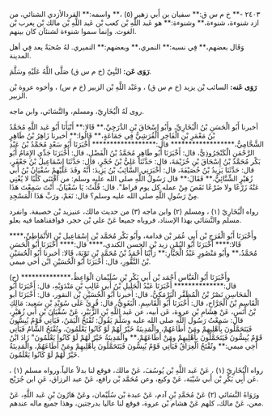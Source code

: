 ٢٤٠٣ -** خ م س ق:** سفيان بن أَبي زهير (٥) ،** واسمه:** القردالأزدي الشنائي، من ازد شنوءة، شنوءة،** وشنوءة:** هو عَبد اللَّهِ بْن كعب بْن عَبد اللَّهِ بْن مالك بْن يعرب بْن الغوث. وإنما سموا شنوءة لشنئآن كان بينهم.

وَقَال بعضهم،** فِي نسبه:** النمري،** وبعضهم:** النميري. لهُ صُحبَةٌ يعد فِي أهل المدينة.

**رَوَى عَن:** النَّبِيّ (خ م س ق) صَلَّى اللَّهُ عَلَيْهِ وسَلَّمَ.

**رَوَى عَنه:** السائب بْن يزيد (خ م س ق) ، وعَبْد اللَّهِ بْن الزبير (خ م س) ، وأخوه عروة بْن الزبير.

روى لَهُ الْبُخَارِيّ، ومسلم، والنَّسَائي، وابن ماجه.

أخبرنا أَبُو الْحَسَنِ بْنُ الْبُخَارِيِّ، وأَبُو إِسْحَاقَ بْنِ الدَّرَجِيِّ،** قَالا:** أَنْبَأَنَا أَبُو عَبد اللَّهِ مُحَمَّدُ بْنُ مَعْمَرِ بْنِ الْفَاخِرِ الْقُرَشِيُّ فِي جَمَاعَةٍ،** قَالُوا:** أخبرنا زَاهِرُ بْنُ طَاهِرٍ الشَّحَّامِيُّ،****************** قال:****************** أَخْبَرَنَا أَبُو سَعْدٍ مُحَمَّدُ بْنُ عَبْدِ الرَّحْمَنِ الْكَنْجَرُوذِيُّ، قال: أَخْبَرَنَا أَبُو طَاهِرٍ مُحَمَّدُ بْنُ الْفَضْلِ، قال: أَخْبَرَنَا جَدِّي الإِمَامُ أَبُو بَكْر مُحَمَّدُ بْنُ إِسْحَاقَ بْنِ خُزَيْمَةَ، قال: حَدَّثَنَا عَلِيُّ بْنُ حُجْرٍ، قال: حَدَّثَنَا إِسْمَاعِيلُ بْنُ جَعْفَرٍ، قال: حَدَّثَنَا يَزِيدُ بْنُ خُصَيْفَةَ، قال: أَخْبَرَنِي السَّائِبُ بْنُ يَزِيدَ: أَنَّهُ وفَدَ عَلَيْهِمْ سُفْيَانُ بْنُ أَبي زُهَيْرٍ الشِّنَّائِيُّ،** فَقَالَ:** قال رَسُولُ اللَّهِ صلى الله عليه وسلم: من اقْتَنَى كَلْبًا لا يُغْنِي عَنْهُ زَرْعًا ولا ضَرْعًا نَقَصَ مِنْ عمله كل يوم قراط". قال: قُلْتُ: يَا سُفْيَانُ، أَنْتَ سَمِعْتَ هَذَا مِنْ رَسُولِ اللَّهِ صلى الله عليه وسلم؟ قال: نَعَمْ، ورَبِّ هَذَا الْمَسْجِدِ.

رواه الْبُخَارِيّ (١) ، ومسلم (٢) وابن ماجه (٣) من حديث مالك، عنيزيد بْن خصيفة. وانفرد مسلم والنَّسَائي بهذا الإسناد، فروياه جميعا عَنْ علي بْن حجر، فوافقناهما فيه بعلو.

وأَخْبَرَنَا أَبُو الْفَرَجِ بْن أَبي عُمَر بْن قدامة، وأَبُو بَكْر مُحَمَّد بْن إِسْمَاعِيل بْنِ الأَنْمَاطِيِّ،**** قَالا:**** أَخْبَرَنَا أَبُو اليُمْنِ زيد بْن الحسن الكندي،**** قال:**** أَخْبَرَنَا أَبُو الْحَسَنِ مُحَمَّدُ،** وأَبُو مَنْصُورٍ عَبْدُ الْجَبَّارِ:** رَأَيْنَا أَحْمَدُ بْنُ مُحَمَّدِ بْنِ تَوْبَةَ، قَالا: أخبرنا أَبُو الْحُسَيْنِ بْنُ النَّقُّورِ، قال: أَخْبَرَنَا أَبُو الْحُسَيْنِ ابْن أخي ميمي.

(ح) وأَخْبَرَنَا أَبُو الْعَبَّاس أَحْمَد بْن أَبي بَكْرِ بْنِ سُلَيْمان الْوَاعِظُ،************** قال:************** أَخْبَرَنَا عَبْدُ الْجَلِيلِ بْنُ أَبي غَالِبِ بْنِ مَنْدَوَيْهِ، قال: أَخْبَرَنَا أَبُو الْمَحَاسِنِ نَصْرُ بْنُ الْمُظَفَّرِ الْبَرْمَكِيُّ، قال: أخبرنا أَبُو الْحُسَيْنِ بْن النقور، قال: أَخْبَرَنَا أبو الْقَاسِمِ بْنُ الْجَرَّاحِ، قال: أَخْبَرَنَا أَبُو الْقَاسِمِ. الْبَغَوِيُّ، قال: قُرِئَ عَلَى سُوَيْدِ بْنِ سَعِيد: مَالِكِ بْنُ أَنَسٍ، عَنْ هِشَامِ بْنِ عروة، عَن أبيه، عن عَبد اللَّهِ بْنِ الزُّبَيْرِ، عَنْ سُفْيَانَ بْنِ أَبي زُهَيْرٍ، قال: سَمِعْتُ رَسُول اللَّهِ صلى الله عليه وسَلَّمَ يَقُولُ: تُفْتَحُ الْيَمَنُ، فَيَأْتِي قَوْمٌ يُبِسُّونَ فَيَتَحَمَّلُونَ بِأَهْلِيهِمْ ومَنْ أَطَاعَهُمْ، والْمَدِينَةُ خَيْرٌ لَهُمْ لَوْ كَانُوا يَعْلَمُونَ، وتُفْتَحُ الشَّامُ فَيَأْتِي قَوْمٌ يُبِسُّونَ فَيَتَحَمَّلُونَ بِأَهْلِيهِمْ ومَنْ أَطَاعَهُمْ،** والْمَدِينَةُ خَيْرٌ لَهُمْ لَوْ كَانُوا يَعْلَمُونَ" زَادَ ابْنُ أَخِي ميمي:** وتُفْتَحُ الْعِرَاقُ فَيَأْتِي قَوْمٌ يُبِسُّونَ فَيَتَحَمَّلُونَ بِأَهْلِيهِمْ ومَنْ أَطَاعَهُمْ، والْمَدِينَةُ خَيْرٌ لَهُمْ لَوْ كَانُوا يَعْلَمُونَ.

رواه الْبُخَارِيّ (١) ، عَنْ عَبد اللَّهِ بْن يُوسُفَ، عَنْ مالك، فوقع لنا بدلاً عالياً.ورواه مسلم (١) ، عَن أَبِي بَكْرِ بْن أَبي شَيْبَة، عَنْ وكيع، وعن مُحَمَّد بْن رافع، عَنْ عبد الرزاق، عَنِ ابن جُرَيْج.

ورَوَاهُ النَّسَائي (٢) عَنْ مُحَمَّدِ بْنِ آدم، عَنْ عبدة بْن سُلَيْمان، وعَنْ هَارُونَ بْنِ عَبد اللَّهِ، عَنْ معن، عَنْ مالك، كلهم عَنْ هشام بْن عروة، فوقع لنا عاليا بدرجتين، وهذا جميع ماله عندهم.